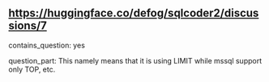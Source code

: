 ## https://huggingface.co/defog/sqlcoder2/discussions/7

contains_question: yes

question_part: This namely means that it is using LIMIT while mssql support only TOP, etc.
